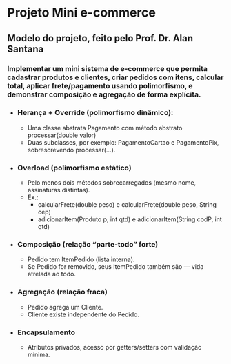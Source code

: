 # Projeto Mini e-commerce

## Modelo do projeto, feito pelo Prof. Dr. Alan Santana
### Implementar um mini sistema de e-commerce que permita cadastrar produtos e clientes, criar pedidos com itens, calcular total, aplicar frete/pagamento usando polimorfismo, e demonstrar composição e agregação de forma explícita.


* ### Herança + Override (polimorfismo dinâmico):

    * Uma classe abstrata Pagamento com método abstrato processar(double valor)
    * Duas subclasses, por exemplo: PagamentoCartao e PagamentoPix, sobrescrevendo processar(...).

* ### Overload (polimorfismo estático)
    * Pelo menos dois métodos sobrecarregados (mesmo nome, assinaturas distintas).
    * Ex.:
        * calcularFrete(double peso) e calcularFrete(double peso, String cep)
        * adicionarItem(Produto p, int qtd) e adicionarItem(String codP, int qtd)

* ### Composição (relação “parte-todo” forte)
    * Pedido tem ItemPedido (lista interna).
    * Se Pedido for removido, seus ItemPedido também são — vida atrelada ao todo.

* ### Agregação (relação fraca)
    * Pedido agrega um Cliente.
    * Cliente existe independente do Pedido.

* ### Encapsulamento
    * Atributos privados, acesso por getters/setters com validação mínima.
